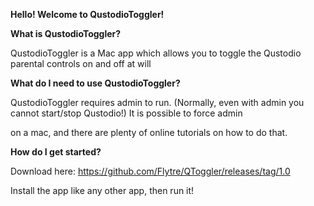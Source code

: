 **Hello! Welcome to QustodioToggler!**


**What is QustodioToggler?**

QustodioToggler is a Mac app which allows you to toggle the Qustodio parental controls on and off at will 


**What do I need to use QustodioToggler?**

QustodioToggler requires admin to run. (Normally, even with admin you cannot start/stop Qustodio!) It is possible to force admin 

on a mac, and there are plenty of online tutorials on how to do that.


**How do I get started?**

Download here: https://github.com/Flytre/QToggler/releases/tag/1.0

Install the app like any other app, then run it!
